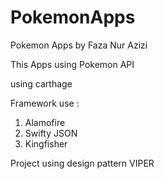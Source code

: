 # PokemonApps

Pokemon Apps
by Faza Nur Azizi

This Apps using Pokemon API

using carthage

Framework use :
1. Alamofire
2. Swifty JSON
3. Kingfisher

Project using design pattern VIPER
